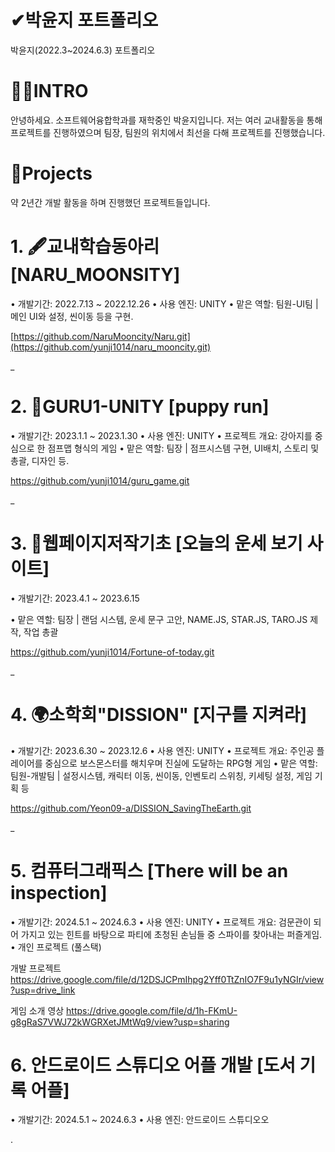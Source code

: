 # ✔박윤지 포트폴리오
박윤지(2022.3~2024.6.3) 포트폴리오

# 🙋‍♀️INTRO
안녕하세요. 소프트웨어융합학과를 재학중인 박윤지입니다.
저는 여러 교내활동을 통해 프로젝트를 진행하였으며
팀장, 팀원의 위치에서 최선을 다해 프로젝트를 진행했습니다. 

# 📝Projects

약 2년간 개발 활동을 하며 진행했던 프로젝트들입니다.



# 1. 🖋교내학습동아리 [NARU_MOONSITY]

• 개발기간: 2022.7.13 ~ 2022.12.26
• 사용 엔진: UNITY
• 맡은 역할: 팀원-UI팀 | 메인 UI와 설정, 씬이동 등을 구현.

[https://github.com/NaruMooncity/Naru.git](https://github.com/yunji1014/naru_mooncity.git)





_
# 2. 🐶GURU1-UNITY [puppy run]

• 개발기간: 2023.1.1 ~ 2023.1.30
• 사용 엔진: UNITY
• 프로젝트 개요: 강아지를 중심으로 한 점프맵 형식의 게임
• 맡은 역할: 팀장 | 점프시스템 구현, UI배치, 스토리 및 총괄, 디자인 등.

https://github.com/yunji1014/guru_game.git





_
# 3. 🔮웹페이지저작기초 [오늘의 운세 보기 사이트]

• 개발기간: 2023.4.1 ~ 2023.6.15

• 맡은 역할: 팀장 | 랜덤 시스템, 운세 문구 고안, NAME.JS, STAR.JS, TARO.JS 제작, 작업 총괄

https://github.com/yunji1014/Fortune-of-today.git





_
# 4. 🌍소학회"DISSION" [지구를 지켜라]

• 개발기간: 2023.6.30 ~ 2023.12.6
• 사용 엔진: UNITY
• 프로젝트 개요: 주인공 플레이어를 중심으로 보스몬스터를 해치우며 진실에 도달하는 RPG형 게임
• 맡은 역할: 팀원-개발팀 | 설정시스템, 캐릭터 이동, 씬이동, 인벤토리 스위칭, 키세팅 설정, 게임 기획 등

https://github.com/Yeon09-a/DISSION_SavingTheEarth.git





_
# 5. 컴퓨터그래픽스 [There will be an inspection]
• 개발기간: 2024.5.1 ~ 2024.6.3
• 사용 엔진: UNITY
• 프로젝트 개요: 검문관이 되어 가지고 있는 힌트를 바탕으로 파티에 초청된 손님들 중 스파이를 찾아내는 퍼즐게임. 
• 개인 프로젝트 (풀스택) 

개발 프로젝트
https://drive.google.com/file/d/12DSJCPmIhpg2Yff0TtZnIO7F9u1yNGIr/view?usp=drive_link

게임 소개 영상
https://drive.google.com/file/d/1h-FKmU-g8gRaS7VWJ72kWGRXetJMtWq9/view?usp=sharing



# 6. 안드로이드 스튜디오 어플 개발 [도서 기록 어플]
• 개발기간: 2024.5.1 ~ 2024.6.3
• 사용 엔진: 안드로이드 스튜디오오








.


